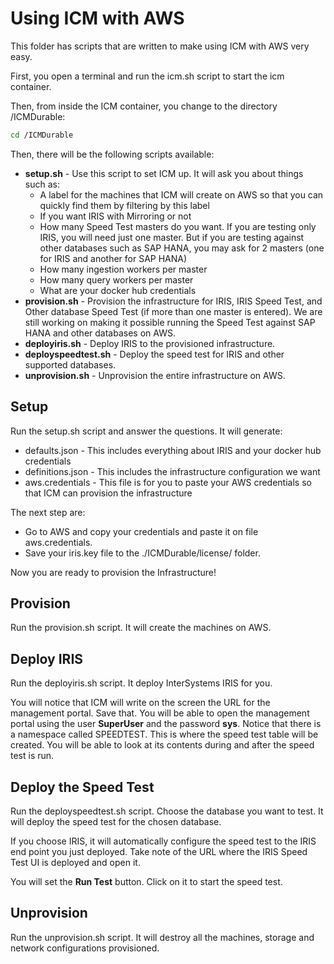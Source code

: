 # Using ICM with AWS

This folder has scripts that are written to make using ICM with AWS very easy.

First, you open a terminal and run the icm.sh script to start the icm container.

Then, from inside the ICM container, you change to the directory /ICMDurable:

```bash
cd /ICMDurable
```

Then, there will be the following scripts available:
* **setup.sh** - Use this script to set ICM up. It will ask you about things such as:
  * A label for the machines that ICM will create on AWS so that you can quickly find them by filtering by this label
  * If you want IRIS with Mirroring or not
  * How many Speed Test masters do you want. If you are testing only IRIS, you will need just one master. But if you are testing against other databases such as SAP HANA, you may ask for 2 masters (one for IRIS and another for SAP HANA)
  * How many ingestion workers per master
  * How many query workers per master
  * What are your docker hub credentials
* **provision.sh** - Provision the infrastructure for IRIS, IRIS Speed Test, and Other database Speed Test (if more than one master is entered). We are still working on making it possible running the Speed Test against SAP HANA and other databases on AWS.
* **deployiris.sh** - Deploy IRIS to the provisioned infrastructure.
* **deployspeedtest.sh** - Deploy the speed test for IRIS and other supported databases.
* **unprovision.sh** - Unprovision the entire infrastructure on AWS.

## Setup

Run the setup.sh script and answer the questions. It will generate:
* defaults.json - This includes everything about IRIS and your docker hub credentials
* definitions.json - This includes the infrastructure configuration we want
* aws.credentials - This file is for you to paste your AWS credentials so that ICM can provision the infrastructure

The next step are:
* Go to AWS and copy your credentials and paste it on file aws.credentials.
* Save your iris.key file to the ./ICMDurable/license/ folder.

Now you are ready to provision the Infrastructure!

## Provision

Run the provision.sh script. It will create the machines on AWS.

## Deploy IRIS

Run the deployiris.sh script. It deploy InterSystems IRIS for you.

You will notice that ICM will write on the screen the URL for the management portal. Save that. You will be able to open the management portal using the user **SuperUser** and the password **sys**. Notice that there is a namespace called SPEEDTEST. This is where the speed test table will be created. You will be able to look at its contents during and after the speed test is run.

## Deploy the Speed Test

Run the deployspeedtest.sh script. Choose the database you want to test. It will deploy the speed test for the chosen database. 

If you choose IRIS, it will automatically configure the speed test to the IRIS end point you just deployed. Take note of the URL where the IRIS Speed Test UI is deployed and open it. 

You will set the **Run Test** button. Click on it to start the speed test.

## Unprovision

Run the unprovision.sh script. It will destroy all the machines, storage and network configurations provisioned.